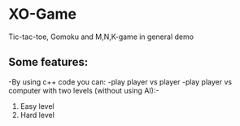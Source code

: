 # XO-Game

Tic-tac-toe, Gomoku and M,N,K-game in general demo

## Some features:

-By using c++ code you can:
-play player vs player 
-play player vs computer with two levels (without using AI):-
1. Easy level
2. Hard level
